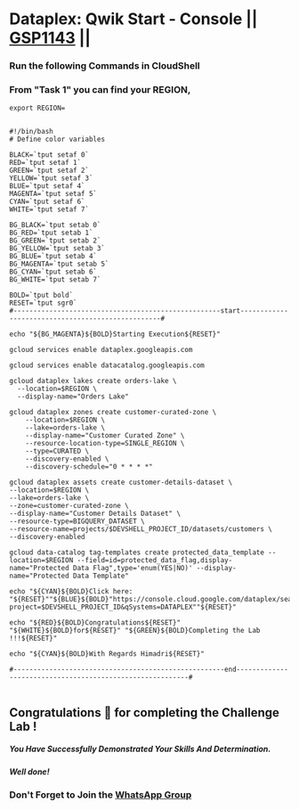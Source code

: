 # Dataplex: Qwik Start - Console || [GSP1143](https://www.cloudskillsboost.google/course_templates/726/labs/461568) ||

### Run the following Commands in CloudShell
### From "Task 1" you can find your REGION,
```
export REGION=
```
```

#!/bin/bash
# Define color variables

BLACK=`tput setaf 0`
RED=`tput setaf 1`
GREEN=`tput setaf 2`
YELLOW=`tput setaf 3`
BLUE=`tput setaf 4`
MAGENTA=`tput setaf 5`
CYAN=`tput setaf 6`
WHITE=`tput setaf 7`

BG_BLACK=`tput setab 0`
BG_RED=`tput setab 1`
BG_GREEN=`tput setab 2`
BG_YELLOW=`tput setab 3`
BG_BLUE=`tput setab 4`
BG_MAGENTA=`tput setab 5`
BG_CYAN=`tput setab 6`
BG_WHITE=`tput setab 7`

BOLD=`tput bold`
RESET=`tput sgr0`
#----------------------------------------------------start--------------------------------------------------#

echo "${BG_MAGENTA}${BOLD}Starting Execution${RESET}"

gcloud services enable dataplex.googleapis.com

gcloud services enable datacatalog.googleapis.com

gcloud dataplex lakes create orders-lake \
  --location=$REGION \
  --display-name="Orders Lake"

gcloud dataplex zones create customer-curated-zone \
    --location=$REGION \
    --lake=orders-lake \
    --display-name="Customer Curated Zone" \
    --resource-location-type=SINGLE_REGION \
    --type=CURATED \
    --discovery-enabled \
    --discovery-schedule="0 * * * *"

gcloud dataplex assets create customer-details-dataset \
--location=$REGION \
--lake=orders-lake \
--zone=customer-curated-zone \
--display-name="Customer Details Dataset" \
--resource-type=BIGQUERY_DATASET \
--resource-name=projects/$DEVSHELL_PROJECT_ID/datasets/customers \
--discovery-enabled

gcloud data-catalog tag-templates create protected_data_template --location=$REGION --field=id=protected_data_flag,display-name="Protected Data Flag",type='enum(YES|NO)' --display-name="Protected Data Template"

echo "${CYAN}${BOLD}Click here: "${RESET}""${BLUE}${BOLD}"https://console.cloud.google.com/dataplex/search?project=$DEVSHELL_PROJECT_ID&qSystems=DATAPLEX""${RESET}"

echo "${RED}${BOLD}Congratulations${RESET}" "${WHITE}${BOLD}for${RESET}" "${GREEN}${BOLD}Completing the Lab !!!${RESET}"

echo "${CYAN}${BOLD}With Regards Himadri${RESET}"

#-----------------------------------------------------end----------------------------------------------------------#


```

## Congratulations 🎉 for completing the Challenge Lab !

##### *You Have Successfully Demonstrated Your Skills And Determination.*

#### *Well done!*

### Don't Forget to Join the [WhatsApp Group](https://chat.whatsapp.com/CcX9gXycV1lKmOjnZQCk7g) 

